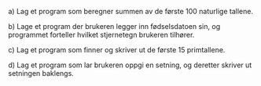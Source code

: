 
a)	Lag et program som beregner summen av de første 100 naturlige tallene.

b)	Lage et program der brukeren legger inn fødselsdatoen sin, og programmet forteller hvilket stjernetegn brukeren tilhører.

c)	Lag et program som finner og skriver ut de første 15 primtallene.

d)	Lag et program som lar brukeren oppgi en setning, og deretter skriver ut setningen baklengs.
